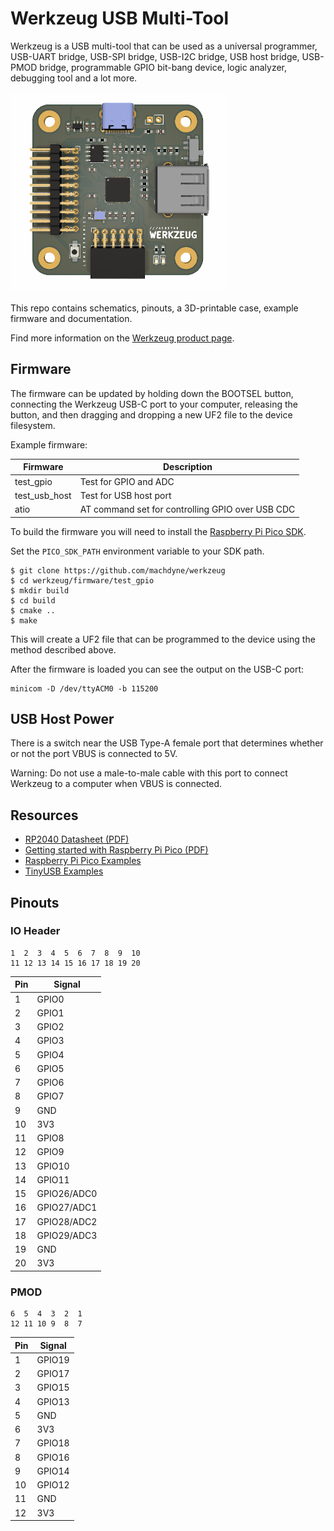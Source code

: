 # Werkzeug USB Multi-Tool

Werkzeug is a USB multi-tool that can be used as a universal programmer, USB-UART bridge, USB-SPI bridge, USB-I2C bridge, USB host bridge, USB-PMOD bridge, programmable GPIO bit-bang device, logic analyzer, debugging tool and a lot more.

![Werkzeug USB Multi-Tool](https://github.com/machdyne/werkzeug/blob/5e5d1d73aacef8996854266a8df4e034823ea44d/werkzeug.png)

This repo contains schematics, pinouts, a 3D-printable case, example firmware and documentation.

Find more information on the [Werkzeug product page](https://machdyne.com/product/werkzeug-multi-tool/).

## Firmware

The firmware can be updated by holding down the BOOTSEL button, connecting the Werkzeug USB-C port to your computer, releasing the button, and then dragging and dropping a new UF2 file to the device filesystem.

Example firmware:

| Firmware | Description |
| --------- | ----------- |
| test\_gpio | Test for GPIO and ADC |
| test\_usb\_host | Test for USB host port |
| atio | AT command set for controlling GPIO over USB CDC |

To build the firmware you will need to install the [Raspberry Pi Pico SDK](https://github.com/raspberrypi/pico-sdk).

Set the `PICO_SDK_PATH` environment variable to your SDK path.

```
$ git clone https://github.com/machdyne/werkzeug
$ cd werkzeug/firmware/test_gpio
$ mkdir build
$ cd build
$ cmake ..
$ make
```

This will create a UF2 file that can be programmed to the device using the method described above.

After the firmware is loaded you can see the output on the USB-C port:

```
minicom -D /dev/ttyACM0 -b 115200
```

## USB Host Power

There is a switch near the USB Type-A female port that determines whether or not the port VBUS is connected to 5V.

Warning: Do not use a male-to-male cable with this port to connect Werkzeug to a computer when VBUS is connected.

## Resources

  * [RP2040 Datasheet (PDF)](https://datasheets.raspberrypi.com/rp2040/rp2040-datasheet.pdf)
  * [Getting started with Raspberry Pi Pico (PDF)](https://datasheets.raspberrypi.com/pico/getting-started-with-pico.pdf)
  * [Raspberry Pi Pico Examples](https://github.com/raspberrypi/pico-examples)
  * [TinyUSB Examples](https://github.com/hathach/tinyusb/tree/master/examples)

## Pinouts

### IO Header

```
1  2  3  4  5  6  7  8  9  10
11 12 13 14 15 16 17 18 19 20
```

| Pin | Signal |
| --- | ------ |
| 1 | GPIO0 |
| 2 | GPIO1 |
| 3 | GPIO2 |
| 4 | GPIO3 |
| 5 | GPIO4 |
| 6 | GPIO5 |
| 7 | GPIO6 |
| 8 | GPIO7 |
| 9 | GND |
| 10 | 3V3 |
| 11 | GPIO8 |
| 12 | GPIO9 |
| 13 | GPIO10 |
| 14 | GPIO11 |
| 15 | GPIO26/ADC0 |
| 16 | GPIO27/ADC1 |
| 17 | GPIO28/ADC2 |
| 18 | GPIO29/ADC3 |
| 19 | GND |
| 20 | 3V3 |

### PMOD

```
6  5  4  3  2  1
12 11 10 9  8  7
```

| Pin | Signal |
| --- | ------ |
| 1 | GPIO19 |
| 2 | GPIO17 |
| 3 | GPIO15 |
| 4 | GPIO13 |
| 5 | GND |
| 6 | 3V3 |
| 7 | GPIO18 |
| 8 | GPIO16 |
| 9 | GPIO14 |
| 10 | GPIO12 |
| 11 | GND |
| 12 | 3V3 |
